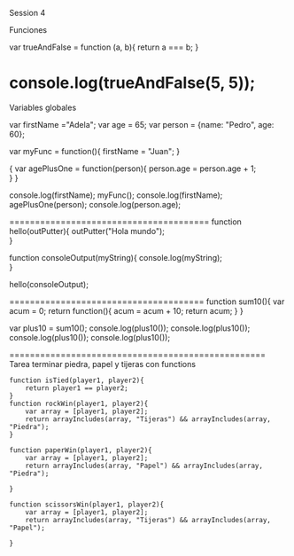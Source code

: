 Session 4

Funciones

var trueAndFalse = function (a, b){
    return a === b;
}

console.log(trueAndFalse(5, 5));
========================================
Variables globales

var firstName ="Adela";
var age = 65;
var person = {name: "Pedro", age: 60};

var myFunc = function(){
    firstName = "Juan";
}

{
    var agePlusOne = function(person){
     person.age = person.age + 1;   
    }
}

console.log(firstName);
myFunc();
console.log(firstName);
agePlusOne(person);
console.log(person.age);

=======================================
function hello(outPutter){
 outPutter("Hola mundo");   
}

function consoleOutput(myString){
 console.log(myString);   
}

hello(consoleOutput);

======================================
function sum10(){
 var acum = 0;
    return function(){
     acum = acum + 10;
        return acum;
    }
}

var plus10 = sum10();
console.log(plus10());
console.log(plus10());
console.log(plus10());
console.log(plus10());

==================================================
Tarea terminar piedra, papel y tijeras con functions

    
    function isTied(player1, player2){
        return player1 == player2;   
    }
    function rockWin(player1, player2){
        var array = [player1, player2];
        return arrayIncludes(array, "Tijeras") && arrayIncludes(array, "Piedra");
    }
    
    function paperWin(player1, player2){
        var array = [player1, player2];
        return arrayIncludes(array, "Papel") && arrayIncludes(array, "Piedra");
        
    }
    
    function scissorsWin(player1, player2){
        var array = [player1, player2];
        return arrayIncludes(array, "Tijeras") && arrayIncludes(array, "Papel");
        
    }